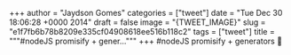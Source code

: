 
+++
author = "Jaydson Gomes"
categories = ["tweet"]
date = "Tue Dec 30 18:06:28 +0000 2014"
draft = false
image = "{TWEET_IMAGE}"
slug = "e1f7fb6b78b8209e335cf04908618ee516b118c2"
tags = ["tweet"]
title = """#nodeJS promisify + gener..."""
+++
#nodeJS promisify + generators 💙

